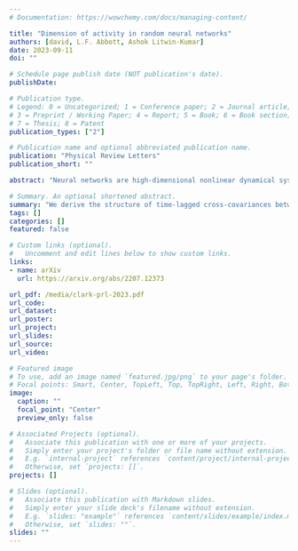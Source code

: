 ```yaml
---
# Documentation: https://wowchemy.com/docs/managing-content/

title: "Dimension of activity in random neural networks"
authors: [david, L.F. Abbott, Ashok Litwin-Kumar]
date: 2023-09-11
doi: ""

# Schedule page publish date (NOT publication's date).
publishDate: 

# Publication type.
# Legend: 0 = Uncategorized; 1 = Conference paper; 2 = Journal article;
# 3 = Preprint / Working Paper; 4 = Report; 5 = Book; 6 = Book section;
# 7 = Thesis; 8 = Patent
publication_types: ["2"]

# Publication name and optional abbreviated publication name.
publication: "Physical Review Letters"
publication_short: ""

abstract: "Neural networks are high-dimensional nonlinear dynamical systems that process information through the coordinated activity of many connected units. Understanding how biological and machine-learning networks function and learn requires knowledge of the structure of this coordinated activity, information contained, for example, in cross covariances between units. Self-consistent dynamical mean field theory (DMFT) has elucidated several features of random neural networks—in particular, that they can generate chaotic activity—however, a calculation of cross covariances using this approach has not been provided. Here, we calculate cross covariances self-consistently via a two-site cavity DMFT. We use this theory to probe spatiotemporal features of activity coordination in a classic random-network model with independent and identically distributed (i.i.d.) couplings, showing an extensive but fractionally low effective dimension of activity and a long population-level timescale. Our formulas apply to a wide range of single-unit dynamics and generalize to non-i.i.d. couplings. As an example of the latter, we analyze the case of partially symmetric couplings."

# Summary. An optional shortened abstract.
summary: "We derive the structure of time-lagged cross-covariances between neurons in nonlinear recurrent neural networks with random synaptic couplings."
tags: []
categories: []
featured: false

# Custom links (optional).
#   Uncomment and edit lines below to show custom links.
links:
- name: arXiv
  url: https://arxiv.org/abs/2207.12373

url_pdf: /media/clark-prl-2023.pdf
url_code: 
url_dataset:
url_poster: 
url_project:
url_slides:
url_source:
url_video:

# Featured image
# To use, add an image named `featured.jpg/png` to your page's folder. 
# Focal points: Smart, Center, TopLeft, Top, TopRight, Left, Right, BottomLeft, Bottom, BottomRight.
image:
  caption: ""
  focal_point: "Center"
  preview_only: false

# Associated Projects (optional).
#   Associate this publication with one or more of your projects.
#   Simply enter your project's folder or file name without extension.
#   E.g. `internal-project` references `content/project/internal-project/index.md`.
#   Otherwise, set `projects: []`.
projects: []

# Slides (optional).
#   Associate this publication with Markdown slides.
#   Simply enter your slide deck's filename without extension.
#   E.g. `slides: "example"` references `content/slides/example/index.md`.
#   Otherwise, set `slides: ""`.
slides: ""
---
```

